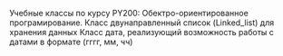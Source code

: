 Учебные классы по курсу PY200: Обектро-ориентированное програмирование.
Класс двунаправленный список (Linked_list) для хранения данных
Класс дата, реализующий возможность работы с датами в формате (гггг, мм, чч)
